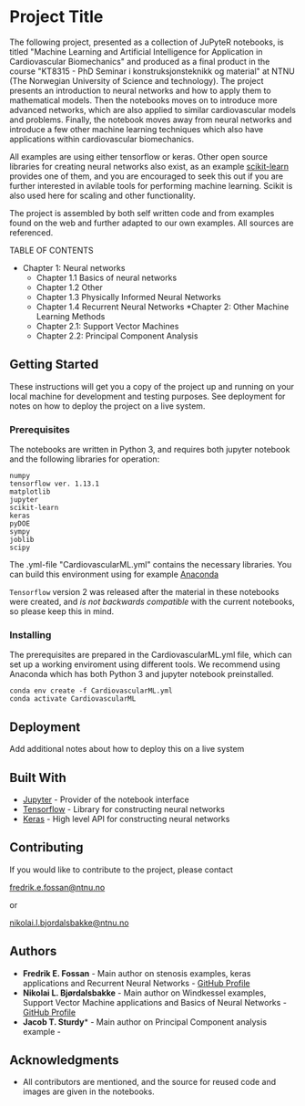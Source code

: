 # Project Title

The following project, presented as a collection of JuPyteR notebooks, is titled "Machine Learning and Artificial Intelligence for Application in Cardiovascular Biomechanics" and produced as a final product in the course "KT8315 - PhD Seminar i konstruksjonsteknikk og material" at NTNU (The Norwegian University of Science and technology). The project presents an introduction to neural networks and how to apply them to mathematical models. Then the notebooks moves on to introduce more advanced networks, which are also applied to similar cardiovascular models and problems. Finally, the notebook moves away from neural networks and introduce a few other machine learning techniques which also have applications within cardiovascular biomechanics. 

All examples are using either tensorflow or keras. Other open source libraries for creating neural networks also exist, as an example [scikit-learn](https://scikit-learn.org/stable/modules/neural_networks_supervised.html) provides one of them, and you are encouraged to seek this out if you are further interested in avilable tools for performing machine learning. Scikit is also used here for scaling and other functionality.

The project is assembled by both self written code and from examples found on the web and further adapted to our own examples. All sources are referenced.

TABLE OF CONTENTS

* Chapter 1: Neural networks
	- Chapter 1.1 Basics of neural networks
	- Chapter 1.2 Other
	- Chapter 1.3 Physically Informed Neural Networks
	- Chapter 1.4 Recurrent Neural Networks
*Chapter 2: Other Machine Learning Methods
	- Chapter 2.1: Support Vector Machines
	- Chapter 2.2: Principal Component Analysis

## Getting Started

These instructions will get you a copy of the project up and running on your local machine for development and testing purposes. See deployment for notes on how to deploy the project on a live system.

### Prerequisites

The notebooks are written in Python 3, and requires both jupyter notebook and the following libraries for operation:

```
numpy
tensorflow ver. 1.13.1
matplotlib
jupyter
scikit-learn
keras
pyDOE
sympy
joblib
scipy
```

The .yml-file "CardiovascularML.yml" contains the necessary libraries. You can build this environment using for example [Anaconda](https://www.anaconda.com/)

```Tensorflow``` version 2 was released after the material in these notebooks were created, and _is not backwards compatible_ with the current notebooks, so please keep this in mind.


### Installing

The prerequisites are prepared in the CardiovascularML.yml file, which can set up a working enviroment using different tools. We recommend using Anaconda which has both Python 3 and jupyter notebook preinstalled.

```
conda env create -f CardiovascularML.yml
conda activate CardiovascularML
```

## Deployment

Add additional notes about how to deploy this on a live system

## Built With

* [Jupyter](https://jupyter.org/) - Provider of the notebook interface
* [Tensorflow](https://www.tensorflow.org/) - Library for constructing neural networks
* [Keras](https://keras.io/) - High level API for constructing neural networks

## Contributing

If you would like to contribute to the project, please contact

fredrik.e.fossan@ntnu.no

or

nikolai.l.bjordalsbakke@ntnu.no


## Authors

* **Fredrik E. Fossan** - Main author on stenosis examples, keras applications and Recurrent Neural Networks - [GitHub Profile](https://github.com/Fredf10)
* **Nikolai L. Bjørdalsbakke** - Main author on Windkessel examples, Support Vector Machine applications and Basics of Neural Networks - [GitHub Profile](https://github.com/Nikobjo)
* **Jacob T. Sturdy*** - Main author on Principal Component analysis example -

## Acknowledgments

* All contributors are mentioned, and the source for reused code and images are given in the notebooks. 

